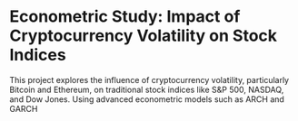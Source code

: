 # Econometric Study: Impact of Cryptocurrency Volatility on Stock Indices
 This project explores the influence of cryptocurrency volatility, particularly Bitcoin and Ethereum, on traditional stock indices like S&P 500, NASDAQ, and Dow Jones. Using advanced econometric models such as ARCH and GARCH
